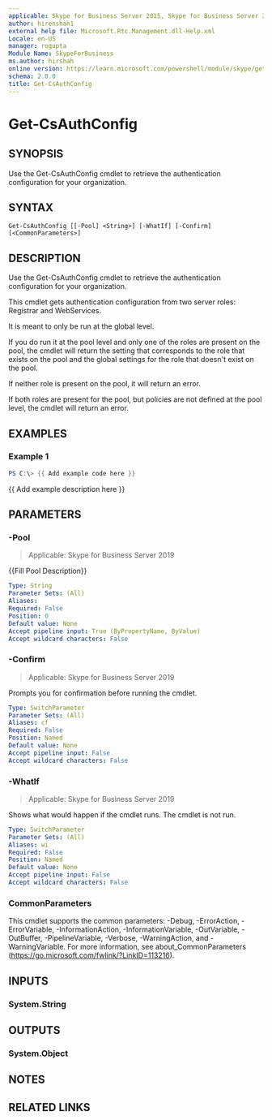 ```yaml
---
applicable: Skype for Business Server 2015, Skype for Business Server 2019
author: hirenshah1
external help file: Microsoft.Rtc.Management.dll-Help.xml
Locale: en-US
manager: rogupta
Module Name: SkypeForBusiness
ms.author: hirshah
online version: https://learn.microsoft.com/powershell/module/skype/get-csauthconfig
schema: 2.0.0
title: Get-CsAuthConfig
---
```


# Get-CsAuthConfig

## SYNOPSIS
Use the Get-CsAuthConfig cmdlet to retrieve the authentication configuration for your organization.

## SYNTAX

```
Get-CsAuthConfig [[-Pool] <String>] [-WhatIf] [-Confirm] [<CommonParameters>]
```

## DESCRIPTION
Use the Get-CsAuthConfig cmdlet to retrieve the authentication configuration for your organization.

This cmdlet gets authentication configuration from two server roles: Registrar and WebServices.

It is meant to only be run at the global level.

If you do run it at the pool level and only one of the roles are present on the pool, the cmdlet will return the setting that corresponds to the role that exists on the pool and the global settings for the role that doesn't exist on the pool.

If neither role is present on the pool, it will return an error.

If both roles are present for the pool, but policies are not defined at the pool level, the cmdlet will return an error.

## EXAMPLES

### Example 1
```powershell
PS C:\> {{ Add example code here }}
```

{{ Add example description here }}

## PARAMETERS

### -Pool

> Applicable: Skype for Business Server 2019

{{Fill Pool Description}}

```yaml
Type: String
Parameter Sets: (All)
Aliases:
Required: False
Position: 0
Default value: None
Accept pipeline input: True (ByPropertyName, ByValue)
Accept wildcard characters: False
```

### -Confirm

> Applicable: Skype for Business Server 2019

Prompts you for confirmation before running the cmdlet.

```yaml
Type: SwitchParameter
Parameter Sets: (All)
Aliases: cf
Required: False
Position: Named
Default value: None
Accept pipeline input: False
Accept wildcard characters: False
```

### -WhatIf

> Applicable: Skype for Business Server 2019

Shows what would happen if the cmdlet runs.
The cmdlet is not run.

```yaml
Type: SwitchParameter
Parameter Sets: (All)
Aliases: wi
Required: False
Position: Named
Default value: None
Accept pipeline input: False
Accept wildcard characters: False
```

### CommonParameters
This cmdlet supports the common parameters: -Debug, -ErrorAction, -ErrorVariable, -InformationAction, -InformationVariable, -OutVariable, -OutBuffer, -PipelineVariable, -Verbose, -WarningAction, and -WarningVariable.
For more information, see about_CommonParameters (https://go.microsoft.com/fwlink/?LinkID=113216).

## INPUTS

### System.String

## OUTPUTS

### System.Object
## NOTES

## RELATED LINKS
